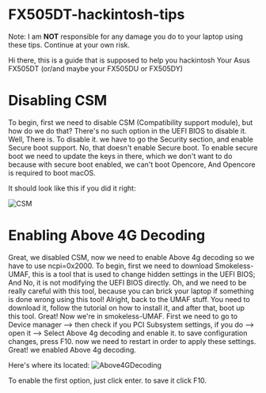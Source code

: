 # FX505DT-hackintosh-tips

Note: I am **NOT** responsible for any damage you do to your laptop using these tips. Continue at your own risk.

Hi there, this is a guide that is supposed to help you hackintosh Your Asus FX505DT (or/and maybe your FX505DU or FX505DY)

# Disabling CSM
To begin, first we need to disable CSM (Compatibility support module), but how do we do that? There's no such option in the UEFI BIOS to disable it. Well, There is. To disable it. we have to go the Security section, and enable Secure boot support. No, that doesn't enable Secure boot. To enable secure boot we need to update the keys in there, which we don't want to do because with secure boot enabled, we can't boot Opencore, And Opencore is required to boot macOS.

It should look like this if you did it right:

![CSM](CSMdisable.gif)

# Enabling Above 4G Decoding
Great, we disabled CSM, now we need to enable Above 4g decoding so we have to use ncpi=0x2000. To begin, first we need to download Smokeless-UMAF, this is a tool that is used to change hidden settings in the UEFI BIOS; And No, it is not modifying the UEFI BIOS directly. Oh, and we need to be really careful with this tool, because you can brick your laptop if something is done wrong using this tool! Alright, back to the UMAF stuff. You need to download it, follow the tutorial on how to install it, and after that, boot up this tool. Great! Now we're in smokeless-UMAF. First we need to go to Device manager --> then check if you PCI Subsystem settings, if you do --> open it --> Select Above 4g decoding and enable it. to save configuration changes, press F10. now we need to restart in order to apply these settings. Great! we enabled Above 4g decoding.

Here's where its located:
![Above4GDecoding](Above4GDecoding.gif)

To enable the first option, just click enter. to save it click F10.
